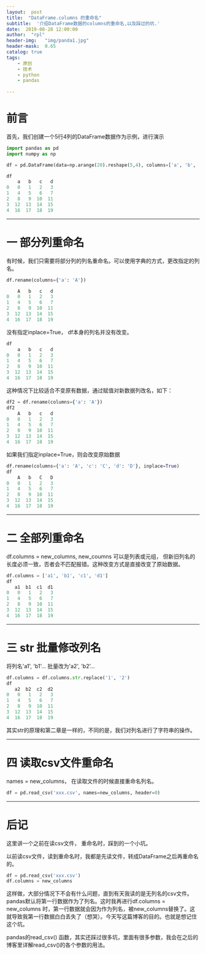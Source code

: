 ```yaml
---
layout:  post
title:  "DataFrame.columns 的重命名"
subtitle:  '介绍DataFrame数据的columns的重命名,以及踩过的坑.'
date:  2019-08-28 12:00:00
author:  "rpl"
header-img:   "img/panda1.jpg"
header-mask:  0.65
catalog: true
tags:
    - 原创
    - 技术
    - python
    - pandas
    
---
```



# 前言

首先，我们创建一个5行4列的DataFrame数据作为示例，进行演示

```python
import pandas as pd
import numpy as np

df = pd.DataFrame(data=np.arange(20).reshape(5,4), columns=['a', 'b', 'c', 'd'])

df
    a   b   c   d
0   0   1   2   3
1   4   5   6   7
2   8   9  10  11
3  12  13  14  15
4  16  17  18  19

```

---

#  一 部分列重命名

有时候，我们只需要将部分列的列名重命名。可以使用字典的方式，更改指定的列名。

```python
df.rename(columns={'a': 'A'})

    A   b   c   d
0   0   1   2   3
1   4   5   6   7
2   8   9  10  11
3  12  13  14  15
4  16  17  18  19
```
没有指定inplace=True， df本身的列名并没有改变。

```python
df
    a   b   c   d
0   0   1   2   3
1   4   5   6   7
2   8   9  10  11
3  12  13  14  15
4  16  17  18  19
```
这种情况下比较适合不变原有数据，通过赋值对新数据列改名，如下：

```python
df2 = df.rename(columns={'a': 'A'})
df2
    A   b   c   d
0   0   1   2   3
1   4   5   6   7
2   8   9  10  11
3  12  13  14  15
4  16  17  18  19
```

如果我们指定inplace=True，则会改变原始数据
```python
df.rename(columns={'a': 'A', 'c': 'C', 'd': 'D'}, inplace=True)
df
    A   b   C   D
0   0   1   2   3
1   4   5   6   7
2   8   9  10  11
3  12  13  14  15
4  16  17  18  19
```

---

# 二 全部列重命名

df.columns = new_columns, new_coumns 可以是列表或元组， 但新旧列名的长度必须一致，否者会不匹配报错。这种改变方式是直接改变了原始数据。

```python
df.columns = ['a1', 'b1', 'c1', 'd1']
df
   a1  b1  c1  d1
0   0   1   2   3
1   4   5   6   7
2   8   9  10  11
3  12  13  14  15
4  16  17  18  19
```

---


# 三 str 批量修改列名

将列名'a1', 'b1'...  批量改为'a2', 'b2’...

```python
df.columns = df.columns.str.replace('1', '2')
df
   a2  b2  c2  d2
0   0   1   2   3
1   4   5   6   7
2   8   9  10  11
3  12  13  14  15
4  16  17  18  19
```
其实str的原理和第二章是一样的，不同的是，我们对列名进行了字符串的操作。

---

# 四 读取csv文件重命名

names = new_columns， 在读取文件的时候直接重命名列名。

```python
df = pd.read_csv('xxx.csv', names=new_columns, header=0)
```

---

# 后记

这里讲一个之前在读csv文件， 重命名时，踩到的一个小坑。

以前读csv文件，读到重命名时，我都是先读文件，转成DataFrame之后再重命名的。

```python
df = pd.read_csv('xxx.csv')
df.columns = new_columns
```
这样做，大部分情况下不会有什么问题，直到有天我读的是无列名的csv文件。pandas默认将第一行数据作为了列名。这时我再进行df.columns = new_columns 时，第一行数据就会因为作为列名，被new_columns替换了。这就导致我第一行数据白白丢失了（想哭）。今天写这篇博客的目的。也就是想记住这个坑。

pandas的read_csv() 函数，其实还踩过很多坑，里面有很多参数，我会在之后的博客里详解read_csv()的各个参数的用法。